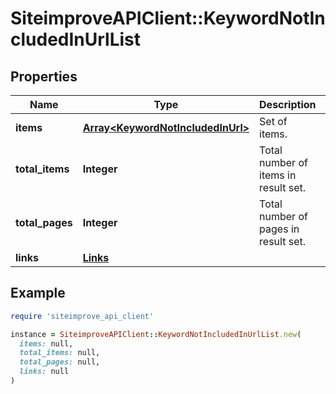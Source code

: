 # SiteimproveAPIClient::KeywordNotIncludedInUrlList

## Properties

| Name | Type | Description | Notes |
| ---- | ---- | ----------- | ----- |
| **items** | [**Array&lt;KeywordNotIncludedInUrl&gt;**](KeywordNotIncludedInUrl.md) | Set of items. |  |
| **total_items** | **Integer** | Total number of items in result set. |  |
| **total_pages** | **Integer** | Total number of pages in result set. |  |
| **links** | [**Links**](Links.md) |  | [optional] |

## Example

```ruby
require 'siteimprove_api_client'

instance = SiteimproveAPIClient::KeywordNotIncludedInUrlList.new(
  items: null,
  total_items: null,
  total_pages: null,
  links: null
)
```

